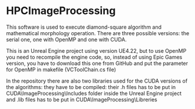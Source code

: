 # HPCImageProcessing
This software is used to execute diamond-square algorithm and mathematical morphology operation.
There are three possible versions: the serial one, one with OpenMP and one with CUDA.

This is an Unreal Engine project using version UE4.22, but to use OpenMP you need to recompile
the engine code, so, instead of using Epic Games version, you have to download this one from GitHub
and put the parameter for OpenMP in makefile (VCToolChain.cs file)

In the repository there are also two libraries used for the CUDA versions of the algorithms:
they have to be compiled: their .h files has to be put in CUDA\ImageProcessing\Includes folder inside 
the Unreal Engine project and .lib files has to be put in CUDA\ImageProcessing\Libreries